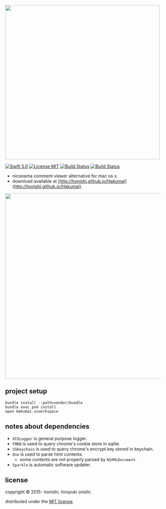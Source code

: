 <img src="./document/image/logo.png" width="500px">

[![Swift 5.0](https://img.shields.io/badge/Swift-5.0-orange.svg?style=flat)](https://swift.org/)
[![License MIT](https://img.shields.io/badge/License-MIT-lightgrey.svg?style=flat)](http://www.opensource.org/licenses/mit-license.php)
[![Build Status](https://travis-ci.org/honishi/Hakumai.svg?branch=develop)](https://travis-ci.org/honishi/Hakumai)
[![Build Status](https://github.com/honishi/Hakumai/workflows/Build%20and%20Run%20Tests/badge.svg?branch=feature/github-actions)](https://github.com/honishi/Hakumai/actions)

* niconama comment viewer alternative for mac os x.
* download available at [http://honishi.github.io/Hakumai](http://honishi.github.io/Hakumai).

<img src="./document/screenshot/main.png" width="600px">

project setup
--
````
bundle install --path=vendor/bundle
bundle exec pod install
open Hakumai.xcworkspace
````

notes about dependencies
--
* `XCGLogger` is general purpose logger.
* `FMDB` is used to query chrome's cookie store in sqlite.
* `SSKeychain` is used to query chrome's encrypt key stored in keychain.
* `Ono` is used to parse html contents.
    * some contents are not properly parsed by `NSXMLDocument`.
* `Sparkle` is automatic software updater.

<!--
contribution
--
1. fork it ( http://github.com//honishi/Hakumai )
2. create your feature branch (`git checkout -b my-new-feature`)
3. commit your changes (`git commit -am 'add some feature'`)
4. push to the branch (`git push origin my-new-feature`)
5. create new pull request
-->

license
--
copyright &copy; 2015- honishi, hiroyuki onishi.

distributed under the [MIT license](http://www.opensource.org/licenses/mit-license.php).
